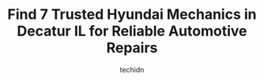 ---
layout: ampstory
image: https://images.unsplash.com/photo-1582834202430-ddcd18987a61?ixlib=rb-4.0.3&ixid=MnwxMjA3fDB8MHxwaG90by1wYWdlfHx8fGVufDB8fHx8&auto=format&fit=crop&w=640&h=853&q=80
author: techidn
featured: false
description: Searching for the finest Hyundai Mechanic in Decatur IL, USA? Look no further than the 7 best Hyundai Mechanic in the area, where youll find a team of highly qualified professionals ready t
title: Find 7 Trusted Hyundai Mechanics in Decatur IL for Reliable Automotive Repairs
cover:
   title: Find 7 Trusted Hyundai Mechanics in Decatur IL for Reliable Automotive Repairs
   subtitle: Rickpate
   background: https://images.unsplash.com/photo-1582834202430-ddcd18987a61?ixlib=rb-4.0.3&ixid=MnwxMjA3fDB8MHxwaG90by1wYWdlfHx8fGVufDB8fHx8&auto=format&fit=crop&w=640&h=853&q=80

pages: 
 - layout: thirds
   top: <h1>#1 Speed Lube Complete Auto Care</h1>
   bottom: "<p>I would definitely recommend the Complete Care Service. My rear brakes began grinding and I needed repairs immediately. I called and they were able to get me in and repai</p>"
   background: https://www.knot35.com/toplist/wp-content/uploads/2023/06/best-hyundai-mechanic-1-in-decatur-il-1685838048.jpeg
   backgroundblur: true
 - layout: thirds
   top: <h1>#2 Bannings Auto Service</h1>
   bottom: "<p>1983 E Pershing Rd, Decatur, IL 62526, United States</p>"
   background: https://www.knot35.com/toplist/wp-content/uploads/2023/06/best-hyundai-mechanic-2-in-decatur-il-1685838048.jpeg
   cta:
      link: https://www.knot35.com/toplist/find-7-trusted-hyundai-mechanics-in-decatur-il-for-reliable-automotive-repairs/
      text: Find 7 Trusted Hyundai Mechanics in Decatur IL for Reliable Automotive Repairs
 - layout: thirds
   top: <h1>#3 Decatur Auto Body Inc.</h1>
   bottom: "<p>735 E Cerro Gordo St, Decatur, IL 62523, United States</p>"
   background: https://www.knot35.com/toplist/wp-content/uploads/2023/06/best-hyundai-mechanic-3-in-decatur-il-1685838049.jpeg
   cta:
      link: https://www.knot35.com/toplist/find-7-trusted-hyundai-mechanics-in-decatur-il-for-reliable-automotive-repairs/
      text: Find 7 Trusted Hyundai Mechanics in Decatur IL for Reliable Automotive Repairs
 - layout: thirds
   top: <h1>#4 South Shores Auto Service</h1>
   bottom: "<p>1675 S Franklin St, Decatur, IL 62521, United States</p>"
   background: https://images.unsplash.com/photo-1564951434112-64d74cc2a2d7?ixlib=rb-4.0.3&ixid=MnwxMjA3fDB8MHxwaG90by1wYWdlfHx8fGVufDB8fHx8&auto=format&fit=crop&w=640&h=853&q=80
   cta:
      link: https://www.knot35.com/toplist/find-7-trusted-hyundai-mechanics-in-decatur-il-for-reliable-automotive-repairs/
      text: Find 7 Trusted Hyundai Mechanics in Decatur IL for Reliable Automotive Repairs
 - layout: thirds
   top: <h1>#5 Vanderlaans Automotive Repair</h1>
   bottom: "<p>6335 US-36, Decatur, IL 62521, United States</p>"
   background: https://images.unsplash.com/photo-1522441815192-d9f04eb0615c?ixlib=rb-4.0.3&ixid=MnwxMjA3fDB8MHxwaG90by1wYWdlfHx8fGVufDB8fHx8&auto=format&fit=crop&w=640&h=853&q=80
   cta:
      link: https://www.knot35.com/toplist/find-7-trusted-hyundai-mechanics-in-decatur-il-for-reliable-automotive-repairs/
      text: Find 7 Trusted Hyundai Mechanics in Decatur IL for Reliable Automotive Repairs
 - layout: thirds
   top: <h1>#6 Fleener & Roberts Automotive</h1>
   bottom: "<p>2740 N Main St, Decatur, IL 62526, United States</p>"
   background: https://images.unsplash.com/photo-1549241520-425e3dfc01cb?ixlib=rb-4.0.3&ixid=MnwxMjA3fDB8MHxwaG90by1wYWdlfHx8fGVufDB8fHx8&auto=format&fit=crop&w=640&h=853&q=80
   cta:
      link: https://www.knot35.com/toplist/find-7-trusted-hyundai-mechanics-in-decatur-il-for-reliable-automotive-repairs/
      text: Find 7 Trusted Hyundai Mechanics in Decatur IL for Reliable Automotive Repairs
 - layout: thirds
   top: <h1>#7 Jims Auto Service</h1>
   bottom: "<p>140 E Damon Ave, Decatur, IL 62526, United States</p>"
   background: https://images.unsplash.com/photo-1524169358666-79f22534bc6e?ixlib=rb-4.0.3&ixid=MnwxMjA3fDB8MHxwaG90by1wYWdlfHx8fGVufDB8fHx8&auto=format&fit=crop&w=640&h=853&q=80
   cta:
      link: https://www.knot35.com/toplist/find-7-trusted-hyundai-mechanics-in-decatur-il-for-reliable-automotive-repairs/
      text: Find 7 Trusted Hyundai Mechanics in Decatur IL for Reliable Automotive Repairs
 - layout: thirds
   middle: Continue reading...
   background: https://images.unsplash.com/photo-1533735380053-eb8d0759b24a?ixlib=rb-4.0.3&ixid=MnwxMjA3fDB8MHxwaG90by1wYWdlfHx8fGVufDB8fHx8&auto=format&fit=crop&w=640&h=853&q=80
   cta:
      link: https://www.knot35.com/toplist/find-7-trusted-hyundai-mechanics-in-decatur-il-for-reliable-automotive-repairs/
      text: Find 7 Trusted Hyundai Mechanics in Decatur IL for Reliable Automotive Repairs
      
---